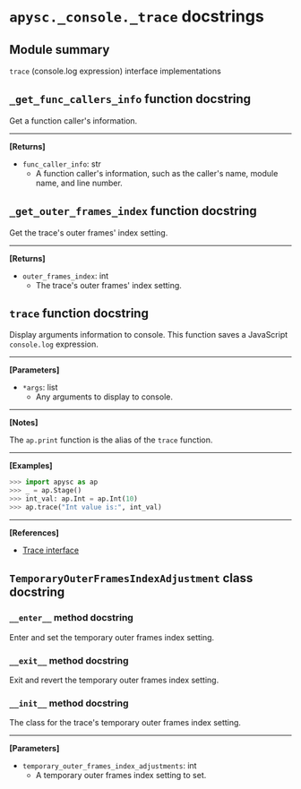 # `apysc._console._trace` docstrings

## Module summary

`trace` (console.log expression) interface implementations

## `_get_func_callers_info` function docstring

Get a function caller's information.<hr>

**[Returns]**

- `func_caller_info`: str
  - A function caller's information, such as the caller's name, module name, and line number.

## `_get_outer_frames_index` function docstring

Get the trace's outer frames' index setting.<hr>

**[Returns]**

- `outer_frames_index`: int
  - The trace's outer frames' index setting.

## `trace` function docstring

Display arguments information to console. This function saves a JavaScript `console.log` expression.<hr>

**[Parameters]**

- `*args`: list
  - Any arguments to display to console.

<hr>

**[Notes]**

The `ap.print` function is the alias of the `trace` function.<hr>

**[Examples]**

```py
>>> import apysc as ap
>>> _ = ap.Stage()
>>> int_val: ap.Int = ap.Int(10)
>>> ap.trace("Int value is:", int_val)
```

<hr>

**[References]**

- [Trace interface](https://simon-ritchie.github.io/apysc/en/trace.html)

## `TemporaryOuterFramesIndexAdjustment` class docstring

### `__enter__` method docstring

Enter and set the temporary outer frames index setting.

### `__exit__` method docstring

Exit and revert the temporary outer frames index setting.

### `__init__` method docstring

The class for the trace's temporary outer frames index setting.<hr>

**[Parameters]**

- `temporary_outer_frames_index_adjustments`: int
  - A temporary outer frames index setting to set.